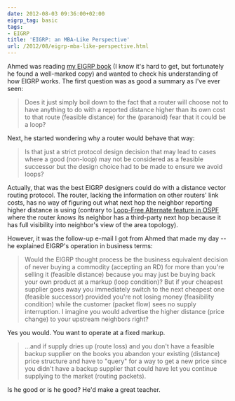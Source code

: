 ```yaml
---
date: 2012-08-03 09:36:00+02:00
eigrp_tag: basic
tags:
- EIGRP
title: 'EIGRP: an MBA-Like Perspective'
url: /2012/08/eigrp-mba-like-perspective.html
---
```

Ahmed was reading [my EIGRP book](http://www.amazon.com/gp/product/1578701651/ref=as_li_tf_tl?ie=UTF8&camp=1789&creative=9325&creativeASIN=1578701651&linkCode=as2&tag=cisioshinandt-20) (I know it's hard to get, but fortunately he found a well-marked copy) and wanted to check his understanding of how EIGRP works. The first question was as good a summary as I've ever seen:

> Does it just simply boil down to the fact that a router will choose not to have anything to do with a reported distance higher than its own cost to that route (feasible distance) for the (paranoid) fear that it could be a loop?

Next, he started wondering why a router would behave that way:
<!--more-->
> Is that just a strict protocol design decision that may lead to cases where a good (non-loop) may not be considered as a feasible successor but the design choice had to be made to ensure we avoid loops?

Actually, that was the best EIGRP designers could do with a distance vector routing protocol. The router, lacking the information on other routers\' link costs, has no way of figuring out what next hop the neighbor reporting higher distance is using (contrary to [Loop-Free Alternate feature in OSPF](/2012/01/loop-free-alternate-ospf-meets-eigrp.html) where the router *knows* its neighbor has a third-party next hop because it has full visibility into neighbor's view of the area topology).

However, it was the follow-up e-mail I got from Ahmed that made my day -- he explained EIGRP's operation in business terms:

> Would the EIGRP thought process be the business equivalent decision of never buying a commodity (accepting an RD) for more than you\'re selling it (feasible distance) because you may just be buying back your own product at a markup (loop condition)? But if your cheapest supplier goes away you immediately switch to the next cheapest one (feasible successor) provided you\'re not losing money (feasibility condition) while the customer (packet flow) sees no supply interruption. I imagine you would advertise the higher distance (price change) to your upstream neighbors right?

Yes you would. You want to operate at a fixed markup.

> \...and if supply dries up (route loss) and you don\'t have a feasible backup supplier on the books you abandon your existing (distance) price structure and have to \"query\" for a way to get a new price since you didn\'t have a backup supplier that could have let you continue supplying to the market (routing packets).

Is he good or is he good? He'd make a great teacher.
